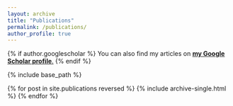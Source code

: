 ```yaml
---
layout: archive
title: "Publications"
permalink: /publications/
author_profile: true
---
```


{% if author.googlescholar %}
  You can also find my articles on <u><a href="https://scholar.google.ch/citations?user=XcxXOJsAAAAJ&hl=en">**my Google Scholar profile**</a>.</u>
{% endif %}

{% include base_path %}

{% for post in site.publications reversed %}
  {% include archive-single.html %}
{% endfor %}
